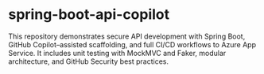 # spring-boot-api-copilot
This repository demonstrates secure API development with Spring Boot, GitHub Copilot–assisted scaffolding, and full CI/CD workflows to Azure App Service. It includes unit testing with MockMVC and Faker, modular architecture, and GitHub Security best practices.
